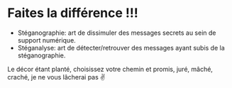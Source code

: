 # Faites la différence !!!
- Stéganographie: art de dissimuler des messages secrets au sein de support numérique.
- Stéganalyse: art de détecter/retrouver des messages ayant subis de la stéganographie.

Le décor étant planté, choisissez votre chemin et promis, juré, mâché, craché, je ne vous lâcherai pas :v:
